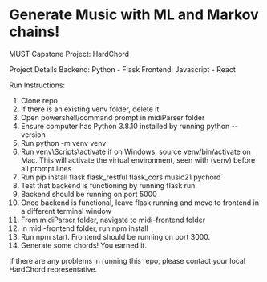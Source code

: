 # Generate Music with ML and Markov chains!
MUST Capstone Project: HardChord

Project Details
Backend: Python - Flask
Frontend: Javascript - React

Run Instructions:
1. Clone repo
2. If there is an existing venv folder, delete it
3. Open powershell/command prompt in midiParser folder
4. Ensure computer has Python 3.8.10 installed by running python --version
5. Run python -m venv venv
6. Run venv\Scripts\activate if on Windows, source venv/bin/activate on Mac. This will activate the virtual environment, seen with (venv) before all prompt lines
7. Run pip install flask flask_restful flask_cors music21 pychord
8. Test that backend is functioning by running flask run
9. Backend should be running on port 5000
10. Once backend is functional, leave flask running and move to frontend in a different terminal window
11. From midiParser folder, navigate to midi-frontend folder
12. In midi-frontend folder, run npm install
13. Run npm start. Frontend should be running on port 3000.
14. Generate some chords! You earned it.

If there are any problems in running this repo, please contact your local HardChord representative.
